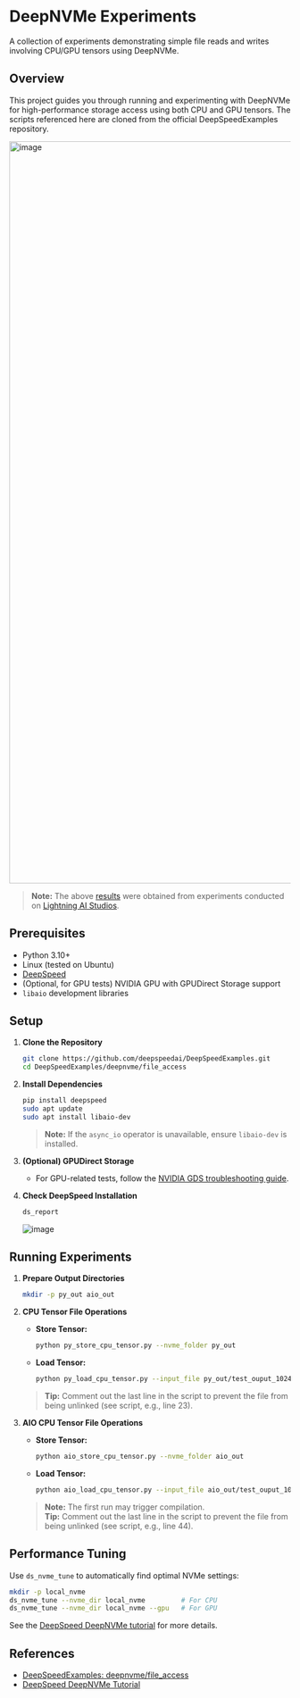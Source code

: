 # DeepNVMe Experiments

A collection of experiments demonstrating simple file reads and writes involving CPU/GPU tensors using DeepNVMe.

## Overview

This project guides you through running and experimenting with DeepNVMe for high-performance storage access using both CPU and GPU tensors. The scripts referenced here are cloned from the official DeepSpeedExamples repository.

<img width="1330" alt="image" src="https://github.com/user-attachments/assets/91f35288-cce3-487c-9a7b-aa37b062c4ad" />

> **Note:** The above [results](https://docs.google.com/spreadsheets/d/1Ffdm-IOCCDXg_fLR1EK9hhPAUeI3LFo1pZ87YuDK_K8/edit?usp=sharing) were obtained from experiments conducted on [Lightning AI Studios](https://lightning.ai/).
## Prerequisites

- Python 3.10+
- Linux (tested on Ubuntu)
- [DeepSpeed](https://www.deepspeed.ai/)
- (Optional, for GPU tests) NVIDIA GPU with GPUDirect Storage support
- `libaio` development libraries

## Setup

1. **Clone the Repository**
    ```sh
    git clone https://github.com/deepspeedai/DeepSpeedExamples.git
    cd DeepSpeedExamples/deepnvme/file_access
    ```

2. **Install Dependencies**
    ```sh
    pip install deepspeed
    sudo apt update
    sudo apt install libaio-dev
    ```
    > **Note:** If the `async_io` operator is unavailable, ensure `libaio-dev` is installed.

3. **(Optional) GPUDirect Storage**
    - For GPU-related tests, follow the [NVIDIA GDS troubleshooting guide](https://docs.nvidia.com/gpudirect-storage/troubleshooting-guide/index.html).

4. **Check DeepSpeed Installation**
    ```sh
    ds_report
    ```
    ![image](https://github.com/user-attachments/assets/38a25e27-79ea-433b-8fff-edda261a8d4f)


## Running Experiments

1. **Prepare Output Directories**
    ```sh
    mkdir -p py_out aio_out
    ```

2. **CPU Tensor File Operations**
    - **Store Tensor:**
        ```sh
        python py_store_cpu_tensor.py --nvme_folder py_out
        ```
    - **Load Tensor:**
        ```sh
        python py_load_cpu_tensor.py --input_file py_out/test_ouput_1024MB.pt
        ```
    > **Tip:** Comment out the last line in the script to prevent the file from being unlinked (see script, e.g., line 23).

3. **AIO CPU Tensor File Operations**
    - **Store Tensor:**
        ```sh
        python aio_store_cpu_tensor.py --nvme_folder aio_out
        ```
    - **Load Tensor:**
        ```sh
        python aio_load_cpu_tensor.py --input_file aio_out/test_ouput_1024MB.pt
        ```
    > **Note:** The first run may trigger compilation.  
    > **Tip:** Comment out the last line in the script to prevent the file from being unlinked (see script, e.g., line 44).

## Performance Tuning

Use `ds_nvme_tune` to automatically find optimal NVMe settings:

```sh
mkdir -p local_nvme
ds_nvme_tune --nvme_dir local_nvme         # For CPU
ds_nvme_tune --nvme_dir local_nvme --gpu   # For GPU
```

See the [DeepSpeed DeepNVMe tutorial](https://www.deepspeed.ai/tutorials/deepnvme/?utm_source=chatgpt.com#performance-tuning) for more details.

## References

- [DeepSpeedExamples: deepnvme/file_access](https://github.com/deepspeedai/DeepSpeedExamples/tree/master/deepnvme/file_access)
- [DeepSpeed DeepNVMe Tutorial](https://www.deepspeed.ai/tutorials/deepnvme)
